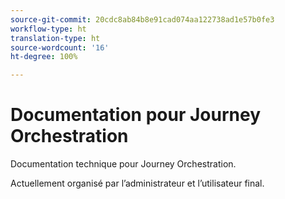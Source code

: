 ```yaml
---
source-git-commit: 20cdc8ab84b8e91cad074aa122738ad1e57b0fe3
workflow-type: ht
translation-type: ht
source-wordcount: '16'
ht-degree: 100%

---
```

# Documentation pour Journey Orchestration

Documentation technique pour Journey Orchestration.

Actuellement organisé par l’administrateur et l’utilisateur final.
